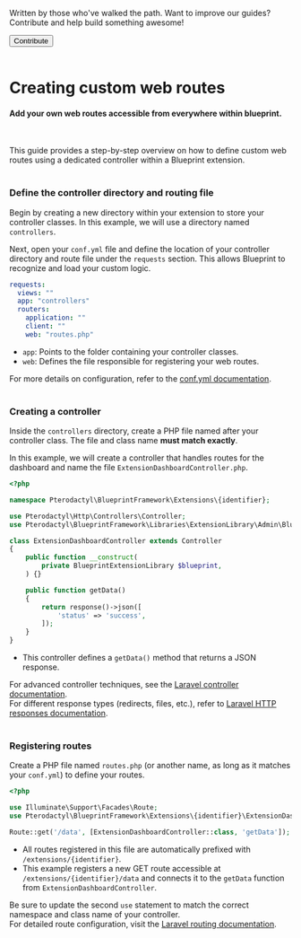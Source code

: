<div class="position-relative p-4 text-body bg-body border rounded-4 d-flex align-items-center">
  <div class="me-3">
    <i class="bi bi-book h2"></i>
  </div>
  <p class="me-3 my-0">
    Written by those who've walked the path. Want to improve our guides? Contribute and help build something awesome!
  </p>
  <a href="https://github.com/BlueprintFramework/web/tree/main/docs/pages/developing-extensions">
    <button class="btn btn-primary px-4 rounded-pill placeholder-wave" type="button">
      Contribute
    </button>
  </a>
</div><br>

# Creating custom web routes
<h4 class="fw-light">Add your own web routes accessible from everywhere within blueprint.</h4><br/>

This guide provides a step-by-step overview on how to define custom web routes using a dedicated controller within a Blueprint extension.<br/><br/>

### **Define the controller directory and routing file**

Begin by creating a new directory within your extension to store your controller classes. In this example, we will use a directory named `controllers`.

Next, open your `conf.yml` file and define the location of your controller directory and route file under the `requests` section. This allows Blueprint to recognize and load your custom logic.

```yml
requests:
  views: ""
  app: "controllers"
  routers:
    application: ""
    client: ""
    web: "routes.php"
```

- `app`: Points to the folder containing your controller classes.
- `web`: Defines the file responsible for registering your web routes.

<div class="alert mt-2 rounded-4 border" role="alert">
  <i class="bi bi-journal-text mb-1 float-start fs-4"></i>
  <div class="ps-3 ms-3">For more details on configuration, refer to the <a href="?page=documentation/confyml">conf.yml documentation</a>.</div>
</div><br/>

### **Creating a controller**

Inside the `controllers` directory, create a PHP file named after your controller class. The file and class name **must match exactly**.

In this example, we will create a controller that handles routes for the dashboard and name the file `ExtensionDashboardController.php`.

```php
<?php

namespace Pterodactyl\BlueprintFramework\Extensions\{identifier};

use Pterodactyl\Http\Controllers\Controller;
use Pterodactyl\BlueprintFramework\Libraries\ExtensionLibrary\Admin\BlueprintAdminLibrary as BlueprintExtensionLibrary;

class ExtensionDashboardController extends Controller
{
    public function __construct(
        private BlueprintExtensionLibrary $blueprint,
    ) {}

    public function getData()
    {
        return response()->json([
            'status' => 'success',
        ]);
    }
}
```
- This controller defines a `getData()` method that returns a JSON response.

<div class="alert mt-2 rounded-4 border" role="alert">
  <div>
    <i class="bi bi-globe mb-1 float-start fs-4"></i>
    <div class="ps-3 ms-3">For advanced controller techniques, see the <a href="https://laravel.com/docs/10.x/controllers">Laravel controller documentation</a>.</div>
  </div>
  <div>
  <div class="ps-3 ms-3">For different response types (redirects, files, etc.), refer to <a href="https://laravel.com/docs/10.x/responses">Laravel HTTP responses documentation</a>.</div>
  </div>
</div><br/>

### **Registering routes**

Create a PHP file named `routes.php` (or another name, as long as it matches your `conf.yml`) to define your routes.

```php
<?php

use Illuminate\Support\Facades\Route;
use Pterodactyl\BlueprintFramework\Extensions\{identifier}\ExtensionDashboardController;

Route::get('/data', [ExtensionDashboardController::class, 'getData']);
```

- All routes registered in this file are automatically prefixed with `/extensions/{identifier}`.
- This example registers a new GET route accessible at `/extensions/{identifier}/data` and connects it to the `getData` function from `ExtensionDashboardController`.

<div class="alert mt-2 rounded-4 border" role="alert">
  <i class="bi bi-exclamation-diamond text-warning mb-1 float-start fs-4"></i>
  <div class="ps-3 ms-3">Be sure to update the second <code>use</code> statement to match the correct namespace and class name of your controller.</div>
</div>

<div class="alert mt-2 rounded-4 border" role="alert">
  <i class="bi bi-globe mb-1 float-start fs-4"></i>
  <div class="ps-3 ms-3">For detailed route configuration, visit the <a href="https://laravel.com/docs/10.x/routing">Laravel routing documentation</a>.</div>
</div><br/>